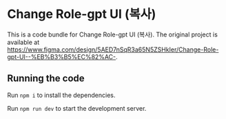 
  # Change Role-gpt UI (복사)

  This is a code bundle for Change Role-gpt UI (복사). The original project is available at https://www.figma.com/design/5AED7nSqR3a65N5ZSHkIer/Change-Role-gpt-UI--%EB%B3%B5%EC%82%AC-.

  ## Running the code

  Run `npm i` to install the dependencies.

  Run `npm run dev` to start the development server.
  